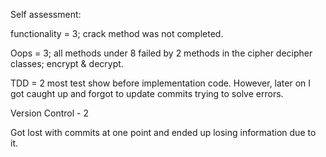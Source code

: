 Self assessment:

functionality = 3; crack method was not completed.


Oops =  3; all methods under 8 failed by 2 methods in the cipher decipher classes; encrypt & decrypt.

TDD = 2
most test show before implementation code. However, later on I got caught up and forgot to update commits trying to solve errors.

Version Control - 2

Got lost with commits at one point and ended up losing information due to it.
